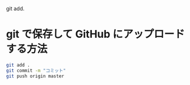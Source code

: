 git add.
# git で保存して GitHub にアップロードする方法

```bash
git add .
git commit -m "コミット"
git push origin master
```
